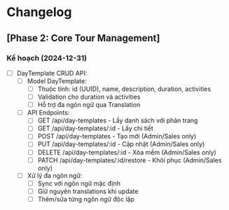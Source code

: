 # Changelog

## [Phase 2: Core Tour Management]

### Kế hoạch (2024-12-31)
- [ ] DayTemplate CRUD API:
  - [ ] Model DayTemplate:
    - [ ] Thuộc tính: id (UUID), name, description, duration, activities
    - [ ] Validation cho duration và activities
    - [ ] Hỗ trợ đa ngôn ngữ qua Translation
  
  - [ ] API Endpoints:
    - [ ] GET /api/day-templates - Lấy danh sách với phân trang
    - [ ] GET /api/day-templates/:id - Lấy chi tiết
    - [ ] POST /api/day-templates - Tạo mới (Admin/Sales only)
    - [ ] PUT /api/day-templates/:id - Cập nhật (Admin/Sales only)
    - [ ] DELETE /api/day-templates/:id - Xóa mềm (Admin/Sales only)
    - [ ] PATCH /api/day-templates/:id/restore - Khôi phục (Admin/Sales only)

  - [ ] Xử lý đa ngôn ngữ:
    - [ ] Sync với ngôn ngữ mặc định
    - [ ] Giữ nguyên translations khi update
    - [ ] Thêm/sửa từng ngôn ngữ độc lập 